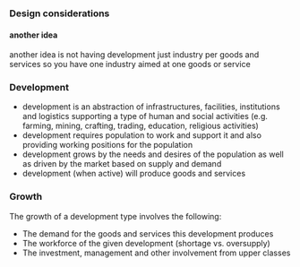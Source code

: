 
### Design considerations

#### another idea

another idea is not having development just industry per goods and services so you have one industry aimed at one goods or service


### Development

- development is an abstraction of infrastructures, facilities, institutions and logistics supporting a type of human and social activities (e.g. farming, mining, crafting, trading, education, religious activities)
- development requires population to work and support it and also providing working positions for the population
- development grows by the needs and desires of the population as well as driven by the market based on supply and demand
- development (when active) will produce goods and services


### Growth

The growth of a development type involves the following:
- The demand for the goods and services this development produces
- The workforce of the given development (shortage vs. oversupply)
- The investment, management and other involvement from upper classes 
